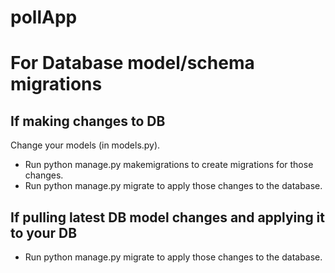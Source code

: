 # pollApp

# For Database model/schema migrations

## If making changes to DB
Change your models (in models.py).
- Run python manage.py makemigrations to create migrations for those changes.
- Run python manage.py migrate to apply those changes to the database.

## If pulling latest DB model changes and applying it to your DB
- Run python manage.py migrate to apply those changes to the database.

